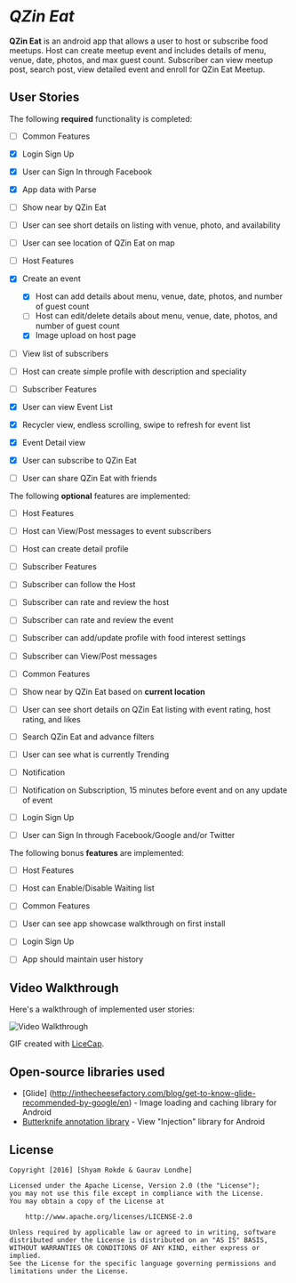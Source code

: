 # *QZin Eat*

**QZin Eat** is an android app that allows a user to host or subscribe food meetups. Host can create meetup event and includes details of menu, venue, date, photos, and max guest count. Subscriber can view meetup post, search post, view detailed event and enroll for QZin Eat Meetup.    

## User Stories

The following **required** functionality is completed:

* [ ] Common Features
 * [X] Login Sign Up
  * [X] User can Sign In through Facebook
 * [X] App data with Parse   
 * [ ] Show near by QZin Eat 
 * [ ] User can see short details on listing with venue, photo, and availability
 * [ ] User can see location of QZin Eat on map  
* [ ] Host Features
 * [X] Create an event 
   * [X] Host can add details about menu, venue, date, photos, and number of guest count
   * [ ] Host can edit/delete details about menu, venue, date, photos, and number of guest count
   * [X] Image upload on host page
 * [ ] View list of subscribers
 * [ ] Host can create simple profile with description and speciality 
* [ ] Subscriber Features
 * [X] User can view Event List
 * [X] Recycler view, endless scrolling, swipe to refresh for event list
 * [X] Event Detail view
 * [X] User can subscribe to QZin Eat
 * [ ] User can share QZin Eat with friends

    
The following **optional** features are implemented: 
 
* [ ] Host Features
 * [ ] Host can View/Post messages to event subscribers
 * [ ] Host can create detail profile
* [ ] Subscriber Features
 * [ ] Subscriber can follow the Host
 * [ ] Subscriber can rate and review the host
 * [ ] Subscriber can rate and review the event
 * [ ] Subscriber can add/update profile with food interest settings
 * [ ] Subscriber can View/Post messages
* [ ] Common Features
 * [ ] Show near by QZin Eat based on **current location**
 * [ ] User can see short details on QZin Eat listing with event rating, host rating, and likes
 * [ ] Search QZin Eat and advance filters
 * [ ] User can see what is currently Trending
 * [ ] Notification
  * [ ] Notification on Subscription, 15 minutes before event and on any update of event
 * [ ] Login Sign Up
  * [ ] User can Sign In through Facebook/Google and/or Twitter 
  
 
The following bonus **features** are implemented: 

* [ ] Host Features
 * [ ] Host can Enable/Disable Waiting list 
* [ ] Common Features
 * [ ] User can see app showcase walkthrough on first install
* [ ] Login Sign Up 
 * [ ] App should maintain user history
 
 
## Video Walkthrough 

Here's a walkthrough of implemented user stories:

<img src='./qzineat-app.gif' title='Video Walkthrough' width='' alt='Video Walkthrough' />

GIF created with [LiceCap](http://www.cockos.com/licecap/).
 
## Open-source libraries used

- [Glide] (http://inthecheesefactory.com/blog/get-to-know-glide-recommended-by-google/en) - Image loading and caching library for Android
- [Butterknife annotation library](http://guides.codepath.com/android/Reducing-View-Boilerplate-with-Butterknife) - View "Injection" library for Android

## License

    Copyright [2016] [Shyam Rokde & Gaurav Londhe]

    Licensed under the Apache License, Version 2.0 (the "License");
    you may not use this file except in compliance with the License.
    You may obtain a copy of the License at

        http://www.apache.org/licenses/LICENSE-2.0

    Unless required by applicable law or agreed to in writing, software
    distributed under the License is distributed on an "AS IS" BASIS,
    WITHOUT WARRANTIES OR CONDITIONS OF ANY KIND, either express or implied.
    See the License for the specific language governing permissions and
    limitations under the License.